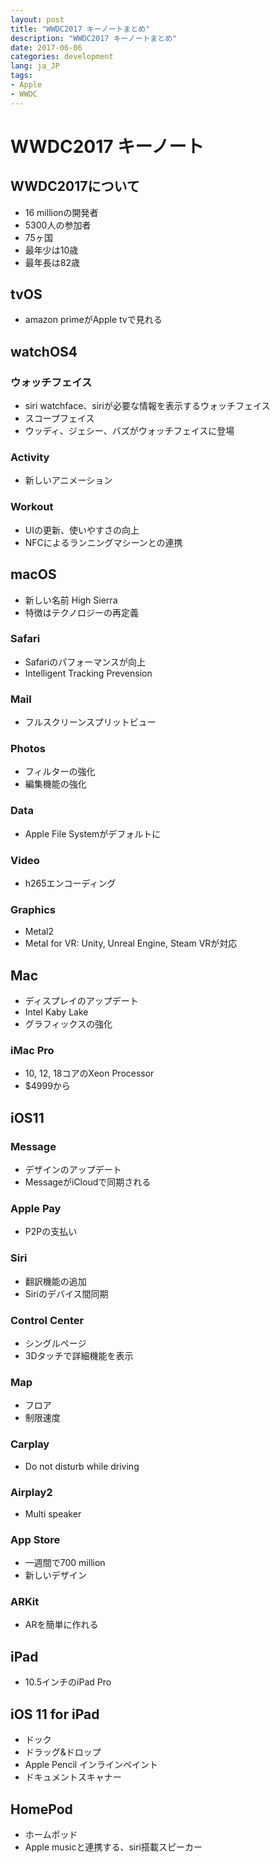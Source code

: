 ```yaml
---
layout: post
title: "WWDC2017 キーノートまとめ"
description: "WWDC2017 キーノートまとめ"
date: 2017-06-06
categories: development
lang: ja_JP
tags:
- Apple
- WWDC
---
```


# WWDC2017 キーノート

## WWDC2017について

- 16 millionの開発者
- 5300人の参加者
- 75ヶ国
- 最年少は10歳
- 最年長は82歳

## tvOS
- amazon primeがApple tvで見れる

## watchOS4
### ウォッチフェイス
- siri watchface、siriが必要な情報を表示するウォッチフェイス
- スコープフェイス
- ウッディ、ジェシー、バズがウォッチフェイスに登場

### Activity
- 新しいアニメーション

### Workout
- UIの更新、使いやすさの向上
- NFCによるランニングマシーンとの連携

## macOS
- 新しい名前 High Sierra
- 特徴はテクノロジーの再定義

### Safari
- Safariのパフォーマンスが向上
- Intelligent Tracking Prevension


### Mail
- フルスクリーンスプリットビュー

### Photos
- フィルターの強化
- 編集機能の強化

### Data
- Apple File Systemがデフォルトに


### Video
- h265エンコーディング

### Graphics
- Metal2
- Metal for VR: Unity, Unreal Engine, Steam VRが対応

## Mac
- ディスプレイのアップデート
- Intel Kaby Lake
- グラフィックスの強化

### iMac Pro
- 10, 12, 18コアのXeon Processor
- $4999から

## iOS11

### Message
- デザインのアップデート
- MessageがiCloudで同期される

### Apple Pay
- P2Pの支払い

### Siri
- 翻訳機能の追加
- Siriのデバイス間同期

### Control Center
- シングルページ
- 3Dタッチで詳細機能を表示

### Map
- フロア
- 制限速度

### Carplay
- Do not disturb while driving

### Airplay2
- Multi speaker

### App Store
- 一週間で700 million
- 新しいデザイン

### ARKit
- ARを簡単に作れる

## iPad
- 10.5インチのiPad Pro


## iOS 11 for iPad
- ドック
- ドラッグ&ドロップ
- Apple Pencil インラインペイント
- ドキュメントスキャナー


## HomePod
- ホームポッド
- Apple musicと連携する、siri搭載スピーカー

